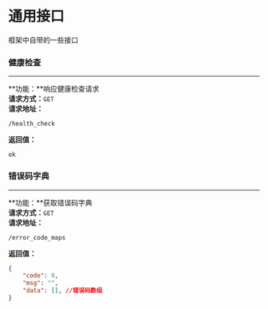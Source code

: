 # 通用接口  
框架中自带的一些接口













### 健康检查
----
**功能：**响应健康检查请求  
**请求方式：**`GET`  
**请求地址：**  
```
/health_check
```

**返回值：**  
```
ok
```












### 错误码字典 
----
**功能：**获取错误码字典  
**请求方式：**`GET`  
**请求地址：**  
```
/error_code_maps  
```
**返回值：**  
```json
{
    "code": 0,
    "msg": "",
    "data": [], //错误码数组
}
```
